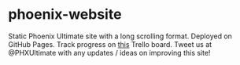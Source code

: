 # phoenix-website
Static Phoenix Ultimate site with a long scrolling format. Deployed on GitHub Pages. Track progress on <a href="https://trello.com/b/2ayyxlNK/phx-site">this</a> Trello board. Tweet
us at @PHXUltimate with any updates / ideas on improving this site!


